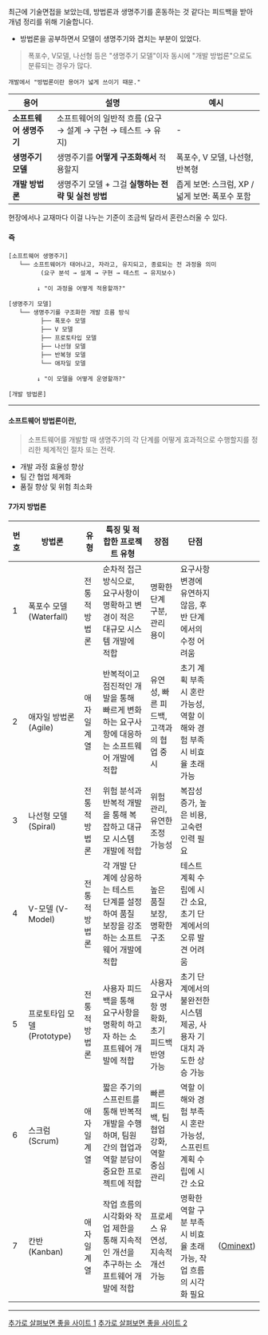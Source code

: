 최근에 기술면접을 보았는데, 방법론과 생명주기를 혼동하는 것 같다는 피드백을 받아 개념 정리를 위해 기술합니다.

+ 방법론을 공부하면서 모델이 생명주기와 겹치는 부분이 있었다.
> 폭포수, V모델, 나선형 등은 "생명주기 모델"이자 동시에 "개발 방법론"으로도 분류되는 경우가 많다.

```
개발에서 "방법론이란 용어가 넓게 쓰이기 때문."
```

| 용어             | 설명                                      | 예시                             |
| -------------- | --------------------------------------- | ------------------------------ |
| **소프트웨어 생명주기** | 소프트웨어의 일반적 흐름 (요구 → 설계 → 구현 → 테스트 → 유지) | -                              |
| **생명주기 모델**    | 생명주기를 **어떻게 구조화해서** 적용할지                | 폭포수, V 모델, 나선형, 반복형            |
| **개발 방법론**     | 생명주기 모델 + 그걸 **실행하는 전략 및 실천 방법**        | 좁게 보면: 스크럼, XP / 넓게 보면: 폭포수 포함 |

현장에서나 교재마다 이걸 나누는 기준이 조금씩 달라서 혼란스러울 수 있다.

#### 즉
```
[소프트웨어 생명주기]
   └── 소프트웨어가 태어나고, 자라고, 유지되고, 종료되는 전 과정을 의미
         (요구 분석 → 설계 → 구현 → 테스트 → 유지보수)

        ↓ "이 과정을 어떻게 적용할까?"

[생명주기 모델]
   └── 생명주기를 구조화한 개발 흐름 방식
         ├── 폭포수 모델
         ├── V 모델
         ├── 프로토타입 모델
         ├── 나선형 모델
         ├── 반복형 모델
         └── 애자일 모델

        ↓ "이 모델을 어떻게 운영할까?"

[개발 방법론]

```

---
#### 소프트웨어 방법론이란,

> 소프트웨어를 개발할 때 생명주기의 각 단계를 어떻게 효과적으로 수행할지를 정리한 체계적인 절차 또는 전략.

- 개발 과정 효율성 향상
- 팀 간 협업 체계화
- 품질 향상 및 위험 최소화

#### 7가지 방법론

| 번호 | 방법론                  | 유형      | 특징 및 적합한 프로젝트 유형                                            | 장점                         | 단점                                          |                |
| -- | -------------------- | ------- | ----------------------------------------------------------- | -------------------------- | ------------------------------------------- | -------------- |
| 1  | 폭포수 모델 (Waterfall)   | 전통적 방법론 | 순차적 접근 방식으로, 요구사항이 명확하고 변경이 적은 대규모 시스템 개발에 적합               | 명확한 단계 구분, 관리 용이           | 요구사항 변경에 유연하지 않음, 후반 단계에서의 수정 어려움           |                |
| 2  | 애자일 방법론 (Agile)      | 애자일 계열  | 반복적이고 점진적인 개발을 통해 빠르게 변화하는 요구사항에 대응하는 소프트웨어 개발에 적합          | 유연성, 빠른 피드백, 고객과의 협업 중시    | 초기 계획 부족 시 혼란 가능성, 역할 이해와 경험 부족 시 비효율 초래 가능 |                |
| 3  | 나선형 모델 (Spiral)      | 전통적 방법론 | 위험 분석과 반복적 개발을 통해 복잡하고 대규모 시스템 개발에 적합                       | 위험 관리, 유연한 조정 가능성          | 복잡성 증가, 높은 비용, 고숙련 인력 필요                    |                |
| 4  | V-모델 (V-Model)       | 전통적 방법론 | 각 개발 단계에 상응하는 테스트 단계를 설정하여 품질 보장을 강조하는 소프트웨어 개발에 적합         | 높은 품질 보장, 명확한 구조           | 테스트 계획 수립에 시간 소요, 초기 단계에서의 오류 발견 어려움        |                |
| 5  | 프로토타입 모델 (Prototype) | 전통적 방법론 | 사용자 피드백을 통해 요구사항을 명확히 하고자 하는 소프트웨어 개발에 적합                   | 사용자 요구사항 명확화, 초기 피드백 반영 가능 | 초기 단계에서의 불완전한 시스템 제공, 사용자 기대치 과도한 상승 가능     |                |
| 6  | 스크럼 (Scrum)          | 애자일 계열  | 짧은 주기의 스프린트를 통해 반복적 개발을 수행하며, 팀원 간의 협업과 역할 분담이 중요한 프로젝트에 적합 | 빠른 피드백, 팀 협업 강화, 역할 중심 관리  | 역할 이해와 경험 부족 시 혼란 가능성, 스프린트 계획 수립에 시간 소요    |                |
| 7  | 칸반 (Kanban)          | 애자일 계열  | 작업 흐름의 시각화와 작업 제한을 통해 지속적인 개선을 추구하는 소프트웨어 개발에 적합            | 프로세스 유연성, 지속적 개선 가능        | 명확한 역할 구분 부족 시 비효율 초래 가능, 작업 흐름의 시각화 필요     | ([Ominext][1]) |

[1]: https://www.ominext.com/kr/blog/top-7-software-development-models?utm_source=chatgpt.com "7가지 소프트웨어 개발 방법론: 프로젝트에 맞는 접근 방식 선택하기"


---
[추가로 살펴보면 좋을 사이트 1](https://www.ominext.com/kr/blog/top-7-software-development-models)
[추가로 살펴보면 좋을 사이트 2](https://adjh54.tistory.com/145)
